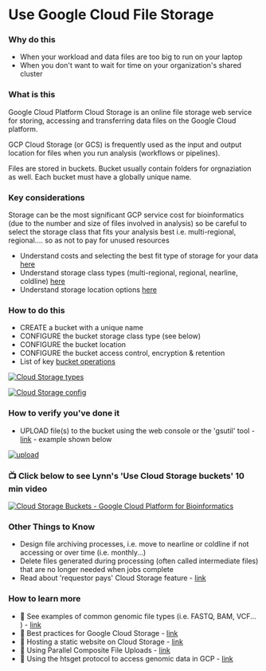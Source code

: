 # Use Google Cloud File Storage


### Why do this
 - When your workload and data files are too big to run on your laptop
 - When you don't want to wait for time on your organization's shared cluster

### What is this
  Google Cloud Platform Cloud Storage is an online file storage web service for storing, accessing and transferring data files on the Google Cloud platform. 
  
  GCP Cloud Storage (or GCS) is frequently used as the input and output location for files when you run analysis (workflows or pipelines).

  Files are stored in buckets. Bucket usually contain folders for orgnaziation as well. Each bucket must have a globally unique name.  

### Key considerations
 Storage can be the most significant GCP service cost for bioinformatics (due to the number and size of files involved in analysis) so be careful to select the storage class that fits your analysis best i.e. multi-regional, regional.... so as not to pay for unused resources
 - Understand costs and selecting the best fit type of storage for your data [here](https://cloud.google.com/storage/docs/locations)
 - Understand storage class types (multi-regional, regional, nearline, coldline) [here](https://cloud.google.com/storage/docs/storage-classes)
 - Understand storage location options [here](https://cloud.google.com/about/locations)

### How to do this
 - CREATE a bucket with a unique name
 - CONFIGURE the bucket storage class type (see below)
 - CONFIGURE the bucket location 
 - CONFIGURE the bucket access control, encryption & retention
 - List of key [bucket operations](https://cloud.google.com/storage/docs/how-to)

 [![Cloud Storage types](/images/storage.png)]()

 [![Cloud Storage config](/images/bucket.png)]()


### How to verify you've done it
 - UPLOAD file(s) to the bucket using the web console or the 'gsutil' tool - [link](https://cloud.google.com/storage/docs/gsutil) - example shown below

 [![upload](/images/upload.png)]()

### 📺 Click below to see Lynn's 'Use Cloud Storage buckets' 10 min video
[![Cloud Storage Buckets - Google Cloud Platform for Bioinformatics](http://img.youtube.com/vi/_O2Lxc0UsNc/0.jpg)](http://www.youtube.com/watch?v=_O2Lxc0UsNc "Cloud Storage buckets - Google Cloud Platform for Bioinformatics")


### Other Things to Know
 - Design file archiving processes, i.e. move to nearline or coldline if not accessing or over time (i.e. monthly...)
 - Delete files generated during processing (often called intermediate files) that are no longer needed when jobs complete
 - Read about 'requestor pays' Cloud Storage feature - [link](https://cloud.google.com/storage/docs/requester-pays)

### How to learn more
  - 📘 See examples of common genomic file types (i.e. FASTQ, BAM, VCF... ) - [link](https://github.com/lynnlangit/gcp-for-bioinformatics/blob/master/4_FILE-TYPES.md)
 - 📘 Best practices for Google Cloud Storage - [link](https://cloud.google.com/storage/docs/best-practices)
 - 📘 Hosting a static website on Cloud Storage - [link](https://cloud.google.com/storage/docs/hosting-static-website)
 - 📘 Using Parallel Composite File Uploads - [link](https://cloud.google.com/storage/docs/gsutil/commands/cp#parallel-composite-uploads)
 - 📘 Using the htsget protocol to access genomic data in GCP - [link](https://cloud.google.com/genomics/docs/how-tos/reading-data-htsget)
 

